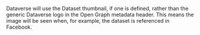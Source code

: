 Dataverse will use the Dataset thumbnail, if one is defined, rather than the generic Dataverse logo in the Open Graph metadata header. This means the image will be seen when, for example, the dataset is referenced in Facebook.
